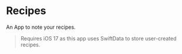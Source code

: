 # Recipes
An App to note your recipes.

> Requires iOS 17 as this app uses SwiftData to store user-created recipes.
